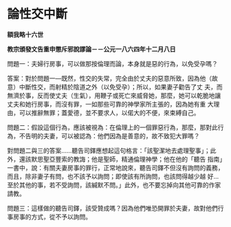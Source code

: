 # 論性交中斷


**額我略十六世**

**教宗頒發文告重申懲斥邪說謬論－－公元一八六四年十二月八日**





問題一：夫婦行房事，可以做那按倫理而論，本身就是惡的行為，以免受孕嗎？

答案：對於問題一—既然，性交的失常，完全由於丈夫的惡意所致，因為他（故意）中斷性交，而射精於陰道之外（以免受孕）；所以，如果妻子勸告了丈
夫，而無濟於事，反而使丈夫（生氣），用鞭子或死亡來威脅她，那麼，她可以乾脆地讓丈夫和她行房事，而沒有罪，一如那些可靠的神學家所主張的，因為她有重
大理由，可以推辭無罪；蓋愛德，並不要求人，以偌大的不便，來束縛自己。

問題二：假設這個行為，應該被視為：在倫理上的一個罪惡行為，那麼，那對此行為，不告明的夫妻，可以被認為：他們因為是善意的，故不致犯大罪嗎？

對問題二與三的答案……聽告司鐸應想起這句格言：「該聖潔地去處理聖事」；此外，還該默思聖亞豐索的教誨；他是聖師，精通倫理神學；他在他的「聽告
指南」一書中，說：有關夫妻房事的罪行，正常地說來，聽告司鐸不但沒有詢問的義務，而且，除非妻子有問，也不該予以詢問；即使該有所詢問，也該問得越少越
好…至於其他的事，若不受詢問，該緘默不問。」此外，也不要忘掉向其他可靠的作家請教。

問題三：這樣做的聽告司鐸，該受贊成嗎？因為他們唯恐開罪於夫妻，故對他們行事房事的方式，從不予以詢問。


